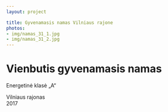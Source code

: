 ```yaml
---
layout: project

title: Gyvenamasis namas Vilniaus rajone
photos:
- img/namas_31_1.jpg
- img/namas_31_2.jpg
---
```

<h1>Vienbutis gyvenamasis namas</h1>
<p>Energetinė klasė „A“</p>
<p>Vilniaus rajonas<br/>2017</p>